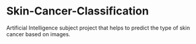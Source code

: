 # Skin-Cancer-Classification
Artificial Intelligence subject project that helps to predict the type of skin cancer based on images.
